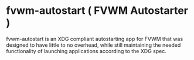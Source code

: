 fvwm-autostart ( FVWM Autostarter )
===================================

fvwm-autostart is an XDG compliant autostarting app for FVWM that was designed
to have little to no overhead, while still maintaining the needed functionality
of launching applications according to the XDG spec.
